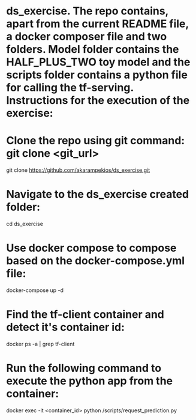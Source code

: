 # ds_exercise. The repo contains, apart from the current README file, a docker composer file and two folders. Model folder contains the HALF_PLUS_TWO toy model and the scripts folder contains a python file for calling the tf-serving. Instructions for the execution of the exercise:

# Clone the repo using git command: git clone <git_url>
git clone https://github.com/akarampekios/ds_exercise.git

# Navigate to the ds_exercise created folder:
cd ds_exercise

# Use docker compose to compose based on the docker-compose.yml file:
docker-compose up -d

# Find the tf-client container and detect it's container id:
docker ps -a | grep tf-client

# Run the following command to execute the python app from the container:
docker exec -it <container_id> python /scripts/request_prediction.py
